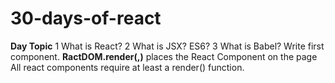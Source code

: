 # 30-days-of-react
**Day Topic**
 1  What is React?
 2  What is JSX? ES6?
 3  What is Babel? Write first component.
    **RactDOM.render(<what>,<where>)** places the React Component on the page
    All react components require at least a render() function.
